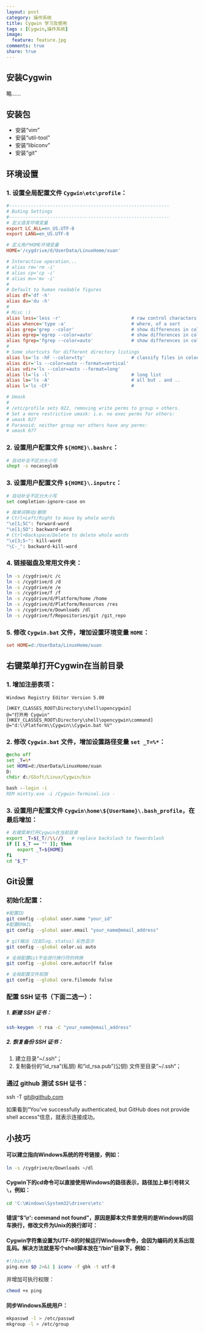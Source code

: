 ```yaml
---
layout: post
category: 操作系统
title: Cygwin 学习及使用
tags : [Cygwin,操作系统]
image:
  feature: feature.jpg
comments: true
share: true
---
```


安装Cygwin
----------

略……

安装包
------

* 安装“vim”
* 安装“util-tool”
* 安装“libiconv”
* 安装“git”

环境设置
--------

### 1. 设置全局配置文件 `Cygwin\etc\profile`：

```cfg
#-----------------------------------------------------------
# BuXing Settings
#-----------------------------------------------------------
# 定义语言环境变量
export LC_ALL=en_US.UTF-8
export LANG=en_US.UTF-8

# 定义用户HOME环境变量
HOME='/cygdrive/d/UserData/LinuxHome/xuan'

# Interactive operation...
# alias rm='rm -i'
# alias cp='cp -i'
# alias mv='mv -i'
#
# Default to human readable figures
alias df='df -h'
alias du='du -h'
#
# Misc :)
alias less='less -r'                          # raw control characters
alias whence='type -a'                        # where, of a sort
alias grep='grep --color'                     # show differences in colour
alias egrep='egrep --color=auto'              # show differences in colour
alias fgrep='fgrep --color=auto'              # show differences in colour
#
# Some shortcuts for different directory listings
alias ls='ls -hF --color=tty'                 # classify files in colour
alias dir='ls --color=auto --format=vertical'
alias vdir='ls --color=auto --format=long'
alias ll='ls -l'                              # long list
alias la='ls -A'                              # all but . and ..
alias l='ls -CF'                              #

# Umask
#
# /etc/profile sets 022, removing write perms to group + others.
# Set a more restrictive umask: i.e. no exec perms for others:
# umask 027
# Paranoid: neither group nor others have any perms:
# umask 077
```

### 2. 设置用户配置文件 `${HOME}\.bashrc`：

```bash
# 自动补全不区分大小写
shopt -s nocaseglob
```

### 3. 设置用户配置文件 `${HOME}\.inputrc`：

```bash
# 自动补全不区分大小写
set completion-ignore-case on

# 按单词移动/删除
# Ctrl+Left/Right to move by whole words
"\e[1;5C": forward-word
"\e[1;5D": backward-word
# Ctrl+Backspace/Delete to delete whole words
"\e[3;5~": kill-word
"\C-_": backward-kill-word
```

### 4. 链接磁盘及常用文件夹：

```bash
ln -s /cygdrive/c /c
ln -s /cygdrive/d /d
ln -s /cygdrive/e /e
ln -s /cygdrive/f /f
ln -s /cygdrive/d/Platform/home /home
ln -s /cygdrive/d/Platform/Resources /res
ln -s /cygdrive/e/Downloads /dl
ln -s /cygdrive/f/Repositories/git /git_repo
```

### 5. 修改 `Cygwin.bat` 文件，增加设置环境变量 `HOME`：

```cfg
set HOME=d:/UserData/LinuxHome/xuan
```

右键菜单打开Cygwin在当前目录
---------------------------

### 1. 增加注册表项：

```registry
Windows Registry Editor Version 5.00

[HKEY_CLASSES_ROOT\Directory\shell\opencygwin]
@="打开用 Cygwin"
[HKEY_CLASSES_ROOT\Directory\shell\opencygwin\command]
@="d:\\Platform\\Cygwin\\Cygwin.bat %V"
```

### 2. 修改 `Cygwin.bat` 文件，增加设置路径变量 `set _T=%*`：

```bat
@echo off
set _T=%*
set HOME=d:/UserData/LinuxHome/xuan
D:
chdir d:/GSoft/Linux/Cygwin/bin

bash --login -i
REM mintty.exe -i /Cygwin-Terminal.ico -
```

### 3. 设置用户配置文件 `Cygwin\home\${UserName}\.bash_profile`，在最后增加：

```bash
# 右键菜单打开Cygwin在当前目录
export _T=${_T//\\//}   # replace backslash to fowardslash
if [[ $_T == "" ]]; then
    export _T=${HOME}
fi
cd "$_T"
```

Git设置
--------

### 初始化配置：

```bash
#配置ID
git config --global user.name "your_id"
#配置EMAIL
git config --global user.email "your_name@email_address"

# git输出（比如log、status）彩色显示
git config --global color.ui auto

# 全局配置Git不会进行换行符的转换
git config --global core.autocrlf false

# 全局配置文件权限
git config --global core.filemode false
```

### 配置 SSH 证书（下面二选一）：

##### 1. 新建 SSH 证书：

```bash
ssh-keygen -t rsa -C "your_name@email_address"
```

##### 2. 恢复备份 SSH 证书：

1. 建立目录“~/.ssh“；
2. 复制备份的“id_rsa”(私钥) 和“id_rsa.pub”(公钥) 文件至目录“~/.ssh“；

### 通过 github 测试 SSH 证书：


ssh -T git@github.com


如果看到“You've successfully authenticated, but GitHub does not provide shell access”信息，就表示连接成功。

小技巧
------

#### 可以建立指向Windows系统的符号链接，例如：

```bash
ln -s /cygdrive/e/Downloads ~/dl
```

#### Cygwin下的cd命令可以直接使用Windows的路径表示，路径加上单引号转义 `\`，例如：

```bash
cd 'C:\Windows\System32\drivers\etc'
```

#### 错误“$'\r': command not found”，原因是脚本文件里使用的是Windows的回车换行，修改文件为Unix的换行即可：

#### Cygwin字符集设置为UTF-8的时候运行Windows命令，会因为编码的关系出现乱码。解决方法就是写个shell脚本放在“/bin”目录下，例如：

```bash
#!/bin/sh
ping.exe $@ 2>&1 | iconv -f gbk -t utf-8
```

并增加可执行权限：

```bash
chmod +x ping
```

#### 同步Windows系统用户：

```bash
mkpasswd -l > /etc/passwd
mkgroup -l > /etc/group
```



